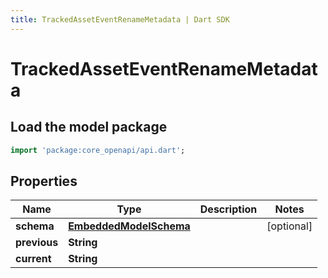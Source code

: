 ```yaml
---
title: TrackedAssetEventRenameMetadata | Dart SDK
---
```


# TrackedAssetEventRenameMetadata

## Load the model package
```dart
import 'package:core_openapi/api.dart';
```

## Properties
Name | Type | Description | Notes
------------ | ------------- | ------------- | -------------
**schema** | [**EmbeddedModelSchema**](EmbeddedModelSchema) |  | [optional] 
**previous** | **String** |  | 
**current** | **String** |  | 




